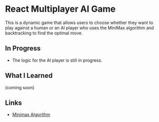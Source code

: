 
# React Multiplayer AI Game
This is a dynamic game that allows users to choose whether they want to play against a human or an AI player who uses the MiniMax algorithm and backtracking to find the optimal move.

## In Progress
* The logic for the AI player is still in progress.

## What I Learned
(coming soon)

## Links
* [Minimax Algorithm](https://en.wikipedia.org/wiki/Minimax)
